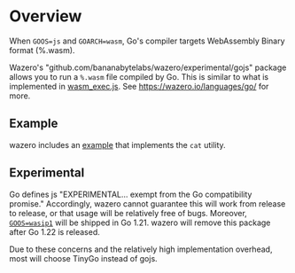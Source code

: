 # Overview

When `GOOS=js` and `GOARCH=wasm`, Go's compiler targets WebAssembly Binary
format (%.wasm).

Wazero's "github.com/bananabytelabs/wazero/experimental/gojs" package allows you to run
a `%.wasm` file compiled by Go.  This is similar to what is implemented in
[wasm_exec.js][1]. See https://wazero.io/languages/go/ for more.

## Example

wazero includes an [example](example) that implements the `cat` utility.

## Experimental

Go defines js "EXPERIMENTAL... exempt from the Go compatibility promise."
Accordingly, wazero cannot guarantee this will work from release to release,
or that usage will be relatively free of bugs. Moreover, [`GOOS=wasip1`][2]
will be shipped in Go 1.21. wazero will remove this package after Go 1.22 is
released.

Due to these concerns and the relatively high implementation overhead, most
will choose TinyGo instead of gojs.

[1]: https://github.com/golang/go/blob/go1.20/misc/wasm/wasm_exec.js
[2]: https://github.com/golang/go/issues/58141
